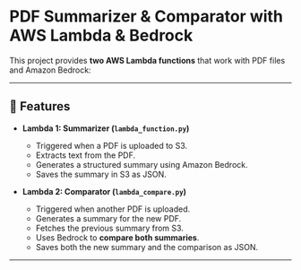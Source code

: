 # PDF Summarizer & Comparator with AWS Lambda & Bedrock

This project provides **two AWS Lambda functions** that work with PDF files and Amazon Bedrock:

---

## 🚀 Features
- **Lambda 1: Summarizer (`lambda_function.py`)**
  - Triggered when a PDF is uploaded to S3.
  - Extracts text from the PDF.
  - Generates a structured summary using Amazon Bedrock.
  - Saves the summary in S3 as JSON.

- **Lambda 2: Comparator (`lambda_compare.py`)**
  - Triggered when another PDF is uploaded.
  - Generates a summary for the new PDF.
  - Fetches the previous summary from S3.
  - Uses Bedrock to **compare both summaries**.
  - Saves both the new summary and the comparison as JSON.

---
